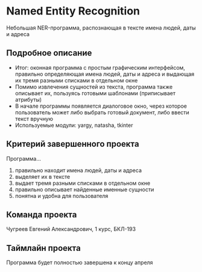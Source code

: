 # Named Entity Recognition

Небольшая NER-программа, распознающая в тексте имена людей, даты и адреса 

## Подробное описание

- Итог: оконная программа с простым графическим интерфейсом, правильно определяющая имена людей, даты и адреса и выдающая их тремя разными списками в отдельном окне
- Помимо извлечения сущностей из текста, программа также описывает их, пользуясь готовыми шаблонами (приписывает атрибуты)
- В начале программы появляется диалоговое окно, через которое пользователь может либо выбрать готовый документ, либо ввести текст вручную 
- Используемые модули: yargy, natasha, tkinter

## Критерий завершенного проекта

Программа...
1) правильно находит имена людей, даты и адреса
2) выделяет их в тексте
3) выдает тремя разными списками в отдельном окне
4) правильно описывает найденные именные сущности
5) понятна и удобна для пользователя

## Команда проекта

Чугреев Евгений Александрович, 1 курс, БКЛ-193

## Таймлайн проекта

Программа будет полностью завершена к концу апреля
